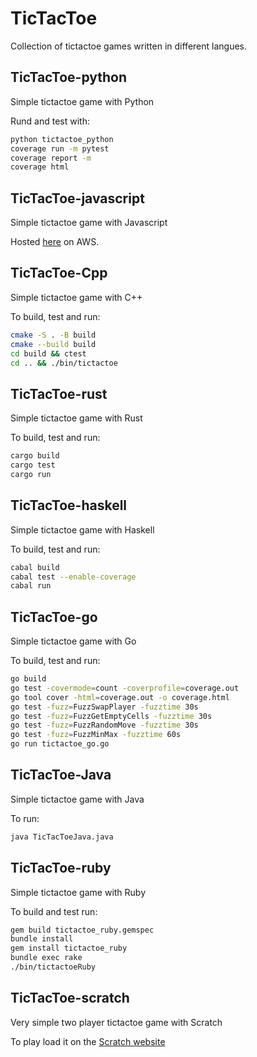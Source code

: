 # TicTacToe
Collection of tictactoe games written in different langues.


## TicTacToe-python
Simple tictactoe game with Python

Rund and test with:
```bash
python tictactoe_python
coverage run -m pytest
coverage report -m
coverage html
```

## TicTacToe-javascript
Simple tictactoe game with Javascript

Hosted [here](https://main.dwbh88xp4gd1m.amplifyapp.com/) on AWS.

## TicTacToe-Cpp
Simple tictactoe game with C++

To build, test and run:

```bash
cmake -S . -B build
cmake --build build
cd build && ctest
cd .. && ./bin/tictactoe
```
## TicTacToe-rust
Simple tictactoe game with Rust

To build, test and run:
```bash
cargo build
cargo test
cargo run
```

## TicTacToe-haskell
Simple tictactoe game with Haskell

To build, test and run:
```bash
cabal build
cabal test --enable-coverage
cabal run
```

## TicTacToe-go
Simple tictactoe game with Go

To build, test and run:
```bash
go build
go test -covermode=count -coverprofile=coverage.out
go tool cover -html=coverage.out -o coverage.html
go test -fuzz=FuzzSwapPlayer -fuzztime 30s
go test -fuzz=FuzzGetEmptyCells -fuzztime 30s
go test -fuzz=FuzzRandomMove -fuzztime 30s
go test -fuzz=FuzzMinMax -fuzztime 60s
go run tictactoe_go.go
```


## TicTacToe-Java
Simple tictactoe game with Java

To run:
```bash
java TicTacToeJava.java
```

## TicTacToe-ruby
Simple tictactoe game with Ruby

To build and test run:
```bash
gem build tictactoe_ruby.gemspec
bundle install
gem install tictactoe_ruby
bundle exec rake
./bin/tictactoeRuby
```

## TicTacToe-scratch
Very simple two player tictactoe game with Scratch

To play load it on the [Scratch website](https://scratch.mit.edu/)
